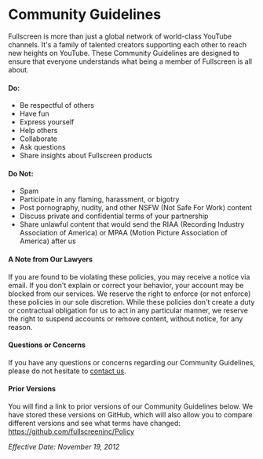 # Community Guidelines

Fullscreen is more than just a global network of world-class YouTube channels. It's a family of talented creators supporting each other to reach new heights on YouTube. These Community Guidelines are designed to ensure that everyone understands what being a member of Fullscreen is all about.

#### Do:
* Be respectful of others
* Have fun
* Express yourself
* Help others
* Collaborate
* Ask questions
* Share insights about Fullscreen products

#### Do Not:
* Spam
* Participate in any flaming, harassment, or bigotry
* Post pornography, nudity, and other NSFW (Not Safe For Work) content
* Discuss private and confidential terms of your partnership
* Share unlawful content that would send the RIAA (Recording Industry Association of America) or MPAA (Motion Picture Association of America) after us


#### A Note from Our Lawyers
If you are found to be violating these policies, you may receive a notice via email. If you don't explain or correct your behavior, your account may be blocked from our services. We reserve the right to enforce (or not enforce) these policies in our sole discretion. While these policies don't create a duty or contractual obligation for us to act in any particular manner, we reserve the right to suspend accounts or remove content, without notice, for any reason.

#### Questions or Concerns
If you have any questions or concerns regarding our Community Guidelines, please do not hesitate to [contact us](mailto:policy@fullscreen.net).

#### Prior Versions
You will find a link to prior versions of our Community Guidelines below. We have stored these versions on GitHub, which will also allow you to compare different versions and see what terms have changed: <https://github.com/fullscreeninc/Policy>

*Effective Date: November 19, 2012*